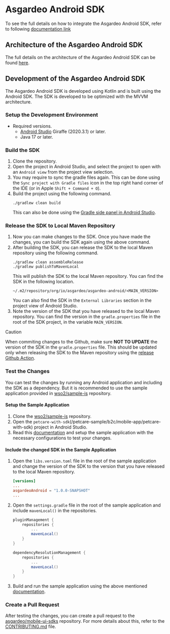 <!--
 * Copyright (c) 2024, WSO2 LLC. (https://www.wso2.com).
 *
 * WSO2 LLC. licenses this file to you under the Apache License,
 * Version 2.0 (the "License"); you may not use this file except
 * in compliance with the License.
 * You may obtain a copy of the License at
 *
 *     http://www.apache.org/licenses/LICENSE-2.0
 *
 * Unless required by applicable law or agreed to in writing,
 * software distributed under the License is distributed on an
 * "AS IS" BASIS, WITHOUT WARRANTIES OR CONDITIONS OF ANY
 * KIND, either express or implied. See the License for the
 * specific language governing permissions and limitations
 * under the License.
-->

# Asgardeo Android SDK

To see the full details on how to integrate the Asgardeo Android SDK, refer to following <a href="https://asgardeo.github.io/mobile-ui-sdks/android/introduction.html" target="_blank">documentation link</a>

## Architecture of the Asgardeo Android SDK

The full details on the architecture of the Asgardeo Android SDK can be found [here](./ARCHITECTURE.md).

## Development of the Asgardeo Android SDK

The Asgardeo Android SDK is developed using Kotlin and is built using the Android SDK. The SDK is developed to be optimized with the MVVM architecture.

### Setup the Development Environment

- Required versions.
    - [Android Studio](https://developer.android.com/studio) Giraffe (2020.3.1) or later.
    - Java 17 or later.

### Build the SDK

1. Clone the repository.
2. Open the project in Android Studio, and select the project to open with an `Android view` from the project view selection.
3. You may require to sync the gradle files again. This can be done using the `Sync project with Gradle files` icon in the top right hand corner of the IDE (or in Apple `Shift + Command + O`).
4. Build the project using the following command.
    ```shell
    ./gradlew clean build
    ```
    This can also be done using the [Gradle side panel in Android Studio](https://www.jetbrains.com/help/idea/jetgradle-tool-window.html).

### Release the SDK to Local Maven Repository

1. Now you can make changes to the SDK. Once you have made the changes, you can build the SDK again using the above command.
2. After building the SDK, you can release the SDK to the local Maven repository using the following command.
    ```shell
    ./gradlew clean assembleRelease
    ./gradlew publishToMavenLocal
    ```
    This will publish the SDK to the local Maven repository. You can find the SDK in the following location.
    ```
    ~/.m2/repository/org/io/asgardeo/asgardeo-android/<MAIN_VERSION>
    ```
    You can also find the SDK in the `External Libraries` section in the project view of Android Studio.
3. Note the version of the SDK that you have released to the local Maven repository. You can find the version in the `gradle.properties` file in the root of the SDK project, in the variable `MAIN_VERSION`.

> [!CAUTION]
> When commiting changes to the Github, make sure <b>NOT TO UPDATE</b> the version of the SDK in the `gradle.properties` file. This should be updated only when releasing the SDK to the Maven repository using the [release Github Action](https://github.com/asgardeo/mobile-ui-sdks/actions/workflows/release.yml).

### Test the Changes

You can test the changes by running any Android application and including the SDK as a dependency. But it is recommended to use the sample application provided in [wso2/sample-is](https://github.com/wso2/samples-is/tree/master/petcare-sample/b2c/mobile-app/petcare-with-sdk) repository.

#### Setup the Sample Application

1. Clone the [wso2/sample-is](https://github.com/wso2/samples-is) repository.
2. Open the `petcare-with-sdk`(<SAMPLE-IS>/petcare-sample/b2c/mobile-app/petcare-with-sdk) project in Android Studio.
3. Read this [documentation](https://github.com/wso2/samples-is/blob/master/petcare-sample/b2c/mobile-app/petcare-with-sdk/README.md) and setup the sample application with the necessary configurations to test your changes.

#### Include the changed SDK in the Sample Application

1. Open the `libs.version.toml` file in the root of the sample application and change the version of the SDK to the version that you have released to the local Maven repository.
    ```toml
    [versions]
    ...
    asgardeoAndroid = "1.0.0-SNAPSHOT"
    ...
    ```

2. Open the `settings.gradle` file in the root of the sample application and include `mavenLocal()` in the repositories.
    ```gradle
    pluginManagement {
        repositories {
            ...
            mavenLocal()
        }
    }

    dependencyResolutionManagement {
        repositories {
            ...
            mavenLocal()
        }
    }
    ```

3. Build and run the sample application using the above mentioned [documentation](https://github.com/wso2/samples-is/blob/master/petcare-sample/b2c/mobile-app/petcare-with-sdk/README.md).

### Create a Pull Request

After testing the changes, you can create a pull request to the [asgardeo/mobile-ui-sdks](https://github.com/asgardeo/mobile-ui-sdks/) repository. For more details about this, refer to the [CONTRIBUTING.md](../CONTRIBUTING.md) file.